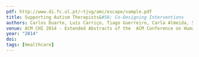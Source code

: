 ```yaml
---
pdf: http://www.di.fc.ul.pt/~tjvg/amc/escape/sample.pdf
title: Supporting Autism Therapists&#58; Co-Designing Interventions
authors: Carlos Duarte, Luís Carriço, Tiago Guerreiro, Carla Almeida, Soraia Nobre, Ana Margarida Campos
venue: ACM CHI 2014 - Extended Abstracts of the  ACM Conference on Human Factors in Computing Systems, Toronto, Canada, April, 2014
year: "2014"
doi: 
tags: [Healthcare]
---
```

